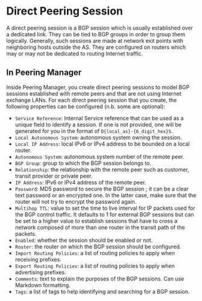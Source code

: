 # Direct Peering Session

A direct peering session is a BGP session which is usually established over a
dedicated link. They can be tied to BGP groups in order to group them
logically. Generally, such sessions are made at network exit points with
neighboring hosts outside the AS. They are configured on routers which may or
may not be dedicated to routing Internet traffic.

## In Peering Manager

Inside Peering Manager, you create direct peering sessions to model BGP
sessions established with remote peers and that are not using Internet
exchange LANs. For each direct peering session that you create, the following
properties can be configured (n.b. some are optional):

  * `Service Reference`: Internal Service reference that can be used as a unique
    field to identify a session. If one is not provided, one will be generated 
    for you in the format of `D{local_as}-{6_digit_hex}S`.
  * `Local Autonomous System`: autonomous system owning the session.
  * `Local IP Address`: local IPv6 or IPv4 address to be bounded on a local
    router.
  * `Autonomous System`: autonomous system number of the remote peer.
  * `BGP Group`: group to which the BGP session belongs to.
  * `Relationship`: the relationship with the remote peer such as customer,
    transit provider or private peer.
  * `IP Address`: IPv6 or IPv4 address of the remote peer.
  * `Password`: MD5 password to secure the BGP session ; it can be a clear text
    password or an encrypted one. In the latter case, make sure that the router
    will not try to encrypt the password again.
  * `Multihop TTL`: value to set the time to live interval for IP packets
    used for the BGP control traffic. It defaults to 1 for external BGP
    sessions but can be set to a higher value to establish sessions that have
    to cross a network composed of more than one router in the transit path of
    the packets.
  * `Enabled`: whether the session should be enabled or not.
  * `Router`: the router on which the BGP session should be configured.
  * `Import Routing Policies`: a list of routing policies to apply when
     receiving prefixes.
  * `Export Routing Policies`: a list of routing policies to apply when
     advertising prefixes.
  * `Comments`: text to explain the purposes of the BGP sessions. Can use
    Markdown formatting.
  * `Tags`: a list of tags to help identifying and searching for a BGP session.
